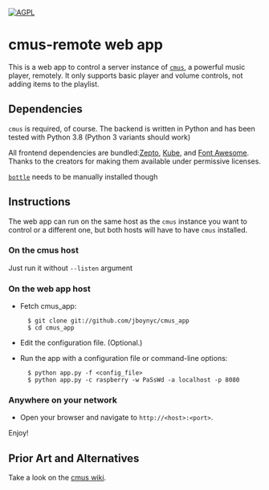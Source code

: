 [![AGPL](https://img.shields.io/badge/license-AGPL-blue.svg)](https://raw.githubusercontent.com/jboynyc/cmus_app/master/LICENSE)

# cmus-remote web app

This is a web app to control a server instance of
[`cmus`](https://cmus.github.io/), a powerful music player, remotely. It only
supports basic player and volume controls, not adding items to the playlist. 


## Dependencies

`cmus` is required, of course. The backend is written in Python and has been
tested with Python 3.8 (Python 3 variants should work)

All frontend dependencies are bundled:[Zepto](http://zeptojs.com/), [Kube](http://imperavi.com/kube), and [Font
Awesome](http://fortawesome.github.com/Font-Awesome/). Thanks to the creators
for making them available under permissive licenses. 

[`bottle`](http://bottlepy.org) needs to be manually installed though
## Instructions

The web app can run on the same host as the `cmus` instance you want to control
or a different one, but both hosts will have to have `cmus` installed.

### On the cmus host

Just run it without `--listen` argument

### On the web app host

- Fetch cmus_app:

        $ git clone git://github.com/jboynyc/cmus_app
        $ cd cmus_app

- Edit the configuration file. (Optional.)
- Run the app with a configuration file or command-line options:

        $ python app.py -f <config_file>
        $ python app.py -c raspberry -w PaSsWd -a localhost -p 8080

### Anywhere on your network

- Open your browser and navigate to `http://<host>:<port>`.

Enjoy!

## Prior Art and Alternatives

Take a look on the [cmus wiki](https://github.com/cmus/cmus/wiki/remote-control).
